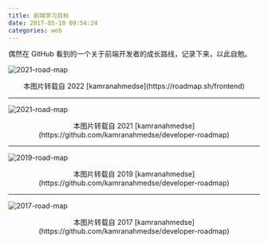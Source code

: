 ```yaml
---
title: 前端学习目标
date: 2017-05-10 09:54:24
categories: web
---
```


偶然在 GitHub 看到的一个关于前端开发者的成长路线，记录下来，以此自勉。
<!-- more -->

![2021-road-map](/images/web-roadMap/2022.png)
<center>
本图片转载自 2022 [kamranahmedse](https://roadmap.sh/frontend)
</center>

***

![2021-road-map](/images/web-roadMap/2021.png)
<center>
本图片转载自 2021 [kamranahmedse](https://github.com/kamranahmedse/developer-roadmap)
</center>

***

![2019-road-map](/images/web-roadMap/2019.png)
<center>
本图片转载自 2019 [kamranahmedse](https://github.com/kamranahmedse/developer-roadmap)
</center>

***

![2017-road-map](/images/web-roadMap/2017.png)
<center>
本图片转载自 2017 [kamranahmedse](https://github.com/kamranahmedse/developer-roadmap)
</center>